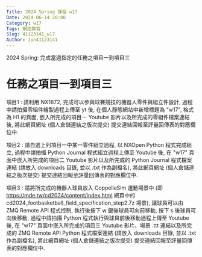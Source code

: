 ```yaml
---
Title: 2024 Spring 課程 w17
Date: 2024-06-14 20:00
Category: w17
Tags: 網誌撰寫
Slug: 41123141_w17
Author: Jun41123141
---
```


2024 Spring: 完成當週指定的任務之項目一到項目三


<!-- PELICAN_END_SUMMARY -->

# 任務之項目一到項目三
項目1 : 請利用 NX1872, 完成可以參與球賽競技的機器人零件與組立件設計, 過程中請拍攝零組件繪製過程上傳至 yt 後, 在個人靜態網站中新增標題為 "w17", 格式為 H1 的頁面, 嵌入所完成的項目一 Youtube 影片以及所完成的零組件檔案連結後, 將此網頁網址 (個人倉儲連結之版次提交) 提交連結回報至評量回傳表的對應欄位中.

項目2 : 請自選上列項目一中某一零件組立過程, 以 NXOpen Python 程式完成組立, 過程中請拍攝 Python Journal 程式組立過程上傳至 Youtube 後, 在 "w17" 頁面中嵌入所完成的項目二 Youtube 影片以及所完成的 Python Journal 程式檔案連結 (請放入 downloads 目錄, 並以 .txt 作為副檔名), 將此網頁網址 (個人倉儲連結之版次提交) 提交連結回報至評量回傳表的對應欄位中.

項目3 : 請將所完成的機器人球員放入 CoppeliaSim 運動場景中 (即 https://mde.tw/cd2024/content/index.html 網頁中的 cd2024_footbasketball_field_specification_step2.7z 場景), 讓球員可以由 ZMQ Remote API 程式控制, 執行後按下 w 鍵後球員可向前移動, 按下 s 後球員可向後移動, 過程中請拍攝 Python 程式執行與球員前後移動過程上傳至 Youtube 後, 在 "w17" 頁面中嵌入所完成的項目三 Youtube 影片、場景 .ttt 連結以及所完成的 ZMQ Remote API Python 程式檔案連結 (請放入 downloads 目錄, 並以 .txt 作為副檔名), 將此網頁網址 (個人倉儲連結之版次提交) 提交連結回報至評量回傳表的對應欄位中.
